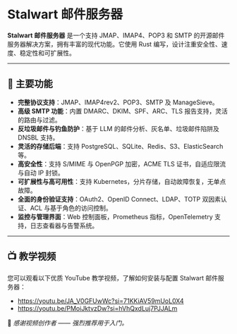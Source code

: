 # Stalwart 邮件服务器

**Stalwart 邮件服务器** 是一个支持 JMAP、IMAP4、POP3 和 SMTP 的开源邮件服务器解决方案，拥有丰富的现代功能。它使用 Rust 编写，设计注重安全性、速度、稳定性和可扩展性。

---

## 🚀 主要功能

- **完整协议支持**：JMAP、IMAP4rev2、POP3、SMTP 及 ManageSieve。
- **高级 SMTP 功能**：内置 DMARC、DKIM、SPF、ARC、TLS 报告支持，灵活的路由与过滤。
- **反垃圾邮件与钓鱼防护**：基于 LLM 的邮件分析、灰名单、垃圾邮件陷阱及 DNSBL 支持。
- **灵活的存储后端**：支持 PostgreSQL、SQLite、Redis、S3、ElasticSearch 等。
- **高安全性**：支持 S/MIME 与 OpenPGP 加密，ACME TLS 证书，自适应限流与自动 IP 封锁。
- **可扩展性与高可用性**：支持 Kubernetes，分片存储，自动故障恢复，无单点故障。
- **全面的身份验证支持**：OAuth2、OpenID Connect、LDAP、TOTP 双因素认证、ACL 与基于角色的访问控制。
- **监控与管理界面**：Web 控制面板，Prometheus 指标，OpenTelemetry 支持，日志查看器与告警系统。

---

## 📺 教学视频

您可以观看以下优质 YouTube 教学视频，了解如何安装与配置 Stalwart 邮件服务器：

- https://youtu.be/JA_V0GFUwWc?si=71KKiAV59mUoL0X4  
- https://youtu.be/PMoiJktvzDw?si=hVhQxdLuj7PJJALm

📌 *感谢视频创作者 —— 强烈推荐用于入门。*
